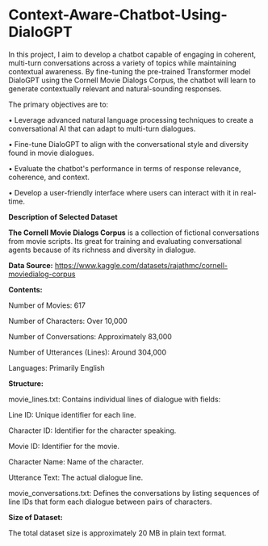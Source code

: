 # Context-Aware-Chatbot-Using-DialoGPT

In this project, I aim to develop a chatbot capable of engaging in coherent, multi-turn conversations across a variety of topics while maintaining contextual awareness. By fine-tuning the pre-trained Transformer model DialoGPT using the Cornell Movie Dialogs Corpus, the chatbot will learn to generate contextually relevant and natural-sounding responses. 

The primary objectives are to:

•	Leverage advanced natural language processing techniques to create a conversational AI that can adapt to multi-turn dialogues.

•	Fine-tune DialoGPT to align with the conversational style and diversity found in movie dialogues.

•	Evaluate the chatbot's performance in terms of response relevance, coherence, and context.

•	Develop a user-friendly interface where users can interact with it in real-time.

**Description of Selected Dataset**

**The Cornell Movie Dialogs Corpus** is a collection of fictional conversations from movie scripts. Its great for training and evaluating conversational agents because of its richness and diversity in dialogue.

**Data Source:** https://www.kaggle.com/datasets/rajathmc/cornell-moviedialog-corpus

**Contents:**

Number of Movies: 617

Number of Characters: Over 10,000

Number of Conversations: Approximately 83,000

Number of Utterances (Lines): Around 304,000

Languages: Primarily English

**Structure:**

movie_lines.txt: Contains individual lines of dialogue with fields:

Line ID: Unique identifier for each line.

Character ID: Identifier for the character speaking.

Movie ID: Identifier for the movie.

Character Name: Name of the character.

Utterance Text: The actual dialogue line.

movie_conversations.txt: Defines the conversations by listing sequences of line IDs that form each dialogue between pairs of characters.

**Size of Dataset:**

The total dataset size is approximately 20 MB in plain text format.
